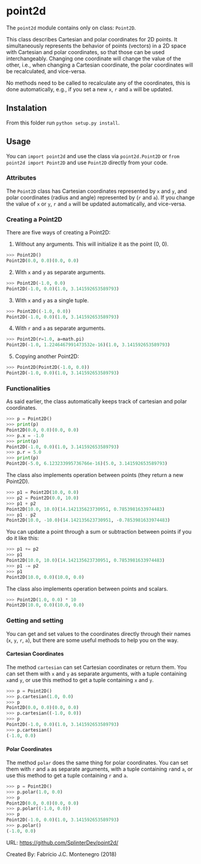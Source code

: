 # point2d

The `point2d` module contains only on class: `Point2D`.

This class describes Cartesian and polar coordinates for 2D points. It simultaneously represents the behavior of points (vectors) in a 2D space with Cartesian and polar coordinates, so that those can be used interchangeably. Changing one coordinate will change the value of the other, i.e., when changing a Cartesian coordinate, the polar coordinates will be recalculated, and vice-versa.

No methods need to be called to recalculate any of the coordinates, this is done automatically, e.g., if you set a new `x`, `r` and `a` will be updated.

## Instalation

From this folder run `python setup.py install`.

## Usage

You can `import point2d` and use the class via `point2d.Point2D` or `from point2d import Point2D` and use `Point2D` directly from your code.

### Attributes

The `Point2D` class has Cartesian coordinates represented by `x` and `y`, and polar coordinates (radius and angle) represented by (`r` and `a`). If you change the value of `x` or `y`, `r` and `a` will be updated automatically, and vice-versa.

### Creating a Point2D

There are five ways of creating a Point2D:

1. Without any arguments. This will initialize it as the point (0, 0).
```python
>>> Point2D()
Point2D(0.0, 0.0)(0.0, 0.0)
```
2. With `x` and `y` as separate arguments.
```python
>>> Point2D(-1.0, 0.0)
Point2D(-1.0, 0.0)(1.0, 3.141592653589793)
```
3. With `x` and `y` as a single tuple.
```python
>>> Point2D((-1.0, 0.0))
Point2D(-1.0, 0.0)(1.0, 3.141592653589793)
```
4. With `r` and `a` as separate arguments.
```python
>>> Point2D(r=1.0, a=math.pi)
Point2D(-1.0, 1.2246467991473532e-16)(1.0, 3.141592653589793)
```
5. Copying another Point2D:
```python
>>> Point2D(Point2D(-1.0, 0.0))
Point2D(-1.0, 0.0)(1.0, 3.141592653589793)
```

### Functionalities

As said earlier, the class automatically keeps track of cartesian and polar coordinates.

```python
>>> p = Point2D()
>>> print(p) 
Point2D(0.0, 0.0)(0.0, 0.0)
>>> p.x = -1.0
>>> print(p)
Point2D(-1.0, 0.0)(1.0, 3.141592653589793)
>>> p.r = 5.0
>>> print(p)
Point2D(-5.0, 6.123233995736766e-16)(5.0, 3.141592653589793)
```

The class also implements operation between points (they return a new Point2D).
```python
>>> p1 = Point2D(10.0, 0.0)
>>> p2 = Point2D(0.0, 10.0)
>>> p1 + p2
Point2D(10.0, 10.0)(14.142135623730951, 0.7853981633974483)
>>> p1 - p2
Point2D(10.0, -10.0)(14.142135623730951, -0.7853981633974483)
```
You can update a point through a sum or subtraction between points if you do it like this:
```python
>>> p1 += p2
>>> p1
Point2D(10.0, 10.0)(14.142135623730951, 0.7853981633974483)
>>> p1 -= p2
>>> p1
Point2D(10.0, 0.0)(10.0, 0.0)
```
The class also implements operation between points and scalars.
```python
>>> Point2D(1.0, 0.0) * 10
Point2D(10.0, 0.0)(10.0, 0.0)
```

### Getting and setting

You can get and set values to the coordinates directly through their names (`x`, `y`, `r`, `a`), but there are some useful methods to help you on the way.

#### Cartesian Coordinates

The method `cartesian` can set Cartesian coordinates or return them. You can set them with `x` and `y` as separate arguments, with a tuple containing `x`and `y`, or use this method to get a tuple containing `x` and `y`.
```python
>>> p = Point2D()
>>> p.cartesian(1.0, 0.0)
>>> p
Point2D(0.0, 0.0)(0.0, 0.0)
>>> p.cartesian((-1.0, 0.0))
>>> p
Point2D(-1.0, 0.0)(1.0, 3.141592653589793)
>>> p.cartesian()
(-1.0, 0.0)
```

#### Polar Coordinates

The method `polar` does the same thing for polar coordinates. You can set them with `r` and `a` as separate arguments, with a tuple containing `r`and `a`, or use this method to get a tuple containing `r` and `a`.
```python
>>> p = Point2D()
>>> p.polar(1.0, 0.0)
>>> p
Point2D(0.0, 0.0)(0.0, 0.0)
>>> p.polar((-1.0, 0.0))
>>> p
Point2D(-1.0, 0.0)(1.0, 3.141592653589793)
>>> p.polar()
(-1.0, 0.0)
```




URL: https://github.com/SplinterDev/point2d/

Created By: Fabrício J.C. Montenegro (2018)